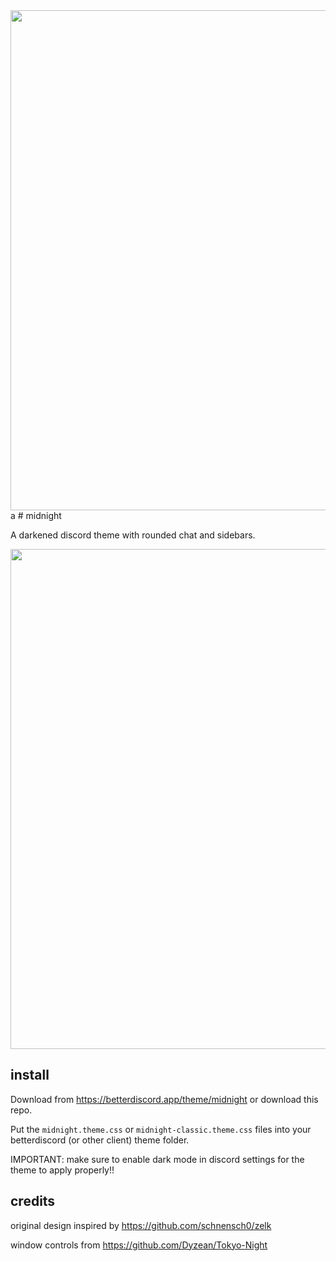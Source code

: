 <img width=800 src="https://github.com/refact0r/midnight-discord/assets/34758569/7ab9402b-d987-42c5-b9bf-7ea144edfad9">
a
# midnight

A darkened discord theme with rounded chat and sidebars.

<img width=800 src="https://github.com/refact0r/midnight-discord/assets/34758569/f6b8c3ac-59e0-405c-b247-092232c21052">

## install

Download from <https://betterdiscord.app/theme/midnight> or download this repo.

Put the `midnight.theme.css` or `midnight-classic.theme.css` files into your betterdiscord (or other client) theme folder.

IMPORTANT: make sure to enable dark mode in discord settings for the theme to apply properly!!

## credits

original design inspired by <https://github.com/schnensch0/zelk>

window controls from <https://github.com/Dyzean/Tokyo-Night>
